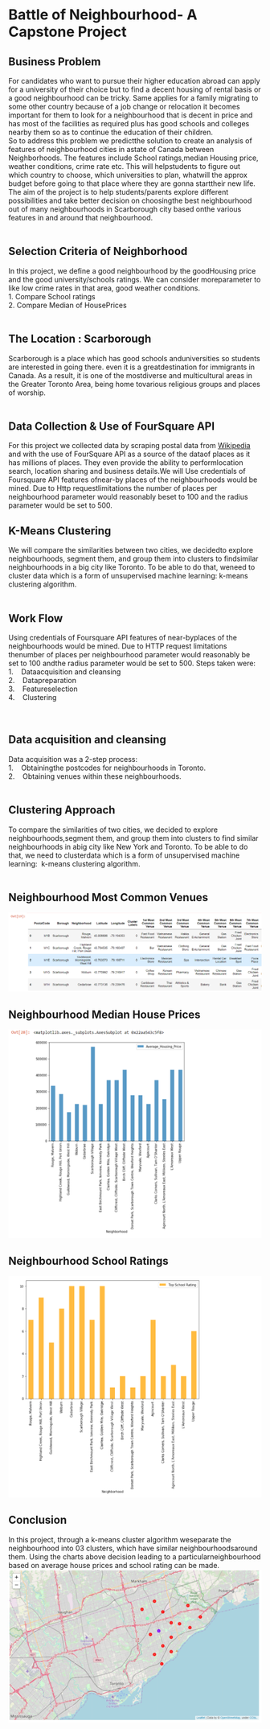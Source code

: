 # Battle of Neighbourhood- A Capstone Project

## Business Problem
For candidates who want to pursue their higher education abroad can apply for a university of their choice but to find a decent housing of rental basis or a good neighbourhood can be tricky. Same applies for a family migrating to some other country because of a job change or relocation it becomes important for them to look for a neighbourhood that is decent in price and has most of the facilities as required plus has good schools and colleges nearby them so as to continue the education of their children.<br>So to address this problem we predictthe solution to create an analysis of features of neighbourhood cities in astate of Canada between Neighborhoods. The features include School ratings,median Housing price, weather conditions, crime rate etc. This will helpstudents to figure out which country to choose, which universities to plan, whatwill the approx budget before going to that place where they are gonna starttheir new life.
<br>
The aim of the project is to help students/parents explore different possibilities and take better decision on choosingthe best neighbourhood out of many neighbourhoods in Scarborough city based onthe various features in and around that neighbourhood.    
<br>
<br>
## Selection Criteria of Neighborhood
In this project, we define a good neighbourhood by the goodHousing price and the good university/schools ratings. We can consider moreparameter to like low crime rates in that area, good weather conditions.<br>1. Compare School ratings<br>2. Compare Median of HousePrices
<br>
<br>
## The Location : Scarborough
Scarborough is a place which has good schools anduniversities so students are interested in going there. even it is a greatdestination for immigrants in Canada. As a result, it is one of the mostdiverse and multicultural areas in the Greater Toronto Area, being home tovarious religious groups and places of worship.
<br>
<br>
## Data Collection & Use of FourSquare API
For this project we collected data by scraping postal data from <a href="https://en.wikipedia.org/wiki/List_of_postal_codes_of_Canada:_M">Wikipedia</a> and with the use of FourSquare API as a source of the dataof places as it has millions of places. They even provide the ability to performlocation search, location sharing and business details.We will Use credentials of Foursquare API features ofnear-by places of the neighbourhoods would be mined. Due to Http requestlimitations the number of places per neighbourhood parameter would reasonably beset to 100 and the radius parameter would be set to 500.

## K-Means Clustering
We will compare the similarities between two cities, we decidedto explore neighbourhoods, segment them, and group them into clusters to findsimilar neighbourhoods in a big city like Toronto. To be able to do that, weneed to cluster data which is a form of unsupervised machine learning: k-means clustering algorithm.
<br>
<br>
## Work Flow
Using credentials of Foursquare API features of near-byplaces of the neighbourhoods would be mined. Due to HTTP request limitations thenumber of places per neighbourhood parameter would reasonably be set to 100 andthe radius parameter would be set to 500. Steps taken were:<br>
1.    Dataacquisition and cleansing<br>2.    Datapreparation<br>3.    Featureselection<br>4.    Clustering<br><br><br>
## Data acquisition and cleansing
Data acquisition was a 2-step process:<br>1.    Obtainingthe postcodes for neighbourhoods in Toronto.<br>2.    Obtaining venues within these neighbourhoods.<br><br>
## Clustering Approach
To compare the similarities of two cities, we decided to explore neighbourhoods,segment them, and group them into clusters to find similar neighbourhoods in abig city like New York and Toronto. To be able to do that, we need to clusterdata which is a form of unsupervised machine learning:  k-means clustering algorithm.<br><br>

## Neighbourhood Most Common Venues
![Neighbourhood with common venues](common_venues.png)

## Neighbourhood Median House Prices
![Median housing price](average_housing_price.png)

## Neighbourhood School Ratings
![School price](school_ratings.png)

## Conclusion
In this project, through a k-means cluster algorithm weseparate the neighbourhood into 03 clusters, which have similar neighbourhoodsaround them. Using the charts above decision leading to a particularneighbourhood based on average house prices and school rating can be made.
![conclusion](conclusion.png)
